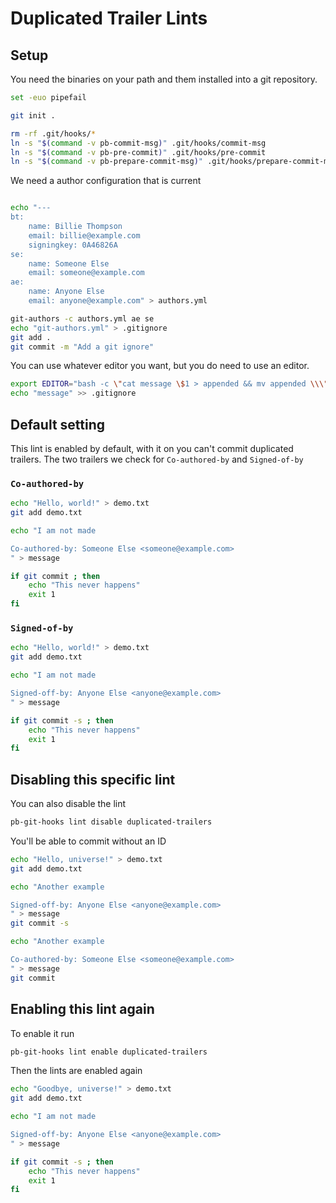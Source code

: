 # Duplicated Trailer Lints

## Setup

You need the binaries on your path and them installed into a git
repository.

``` bash
set -euo pipefail

git init .

rm -rf .git/hooks/*
ln -s "$(command -v pb-commit-msg)" .git/hooks/commit-msg
ln -s "$(command -v pb-pre-commit)" .git/hooks/pre-commit
ln -s "$(command -v pb-prepare-commit-msg)" .git/hooks/prepare-commit-msg
```

We need a author configuration that is current

``` bash

echo "---
bt:
    name: Billie Thompson
    email: billie@example.com
    signingkey: 0A46826A
se:
    name: Someone Else
    email: someone@example.com
ae:
    name: Anyone Else
    email: anyone@example.com" > authors.yml

git-authors -c authors.yml ae se
echo "git-authors.yml" > .gitignore
git add .
git commit -m "Add a git ignore"
```

You can use whatever editor you want, but you do need to use an editor.

``` bash
export EDITOR="bash -c \"cat message \$1 > appended && mv appended \\\"\\\$1\\\"\" -- "
echo "message" >> .gitignore
```

## Default setting

This lint is enabled by default, with it on you can't commit duplicated
trailers. The two trailers we check for `Co-authored-by` and
`Signed-of-by`

### `Co-authored-by`

``` bash
echo "Hello, world!" > demo.txt
git add demo.txt

echo "I am not made

Co-authored-by: Someone Else <someone@example.com>
" > message

if git commit ; then
    echo "This never happens" 
    exit 1
fi
```

### `Signed-of-by`

``` bash
echo "Hello, world!" > demo.txt
git add demo.txt

echo "I am not made

Signed-off-by: Anyone Else <anyone@example.com>
" > message

if git commit -s ; then
    echo "This never happens" 
    exit 1
fi
```

## Disabling this specific lint

You can also disable the lint

``` bash
pb-git-hooks lint disable duplicated-trailers
```

You'll be able to commit without an ID

``` bash
echo "Hello, universe!" > demo.txt
git add demo.txt

echo "Another example

Signed-off-by: Anyone Else <anyone@example.com>
" > message
git commit -s

echo "Another example

Co-authored-by: Someone Else <someone@example.com>
" > message
git commit
```

## Enabling this lint again

To enable it run

``` bash
pb-git-hooks lint enable duplicated-trailers
```

Then the lints are enabled again

``` bash
echo "Goodbye, universe!" > demo.txt
git add demo.txt

echo "I am not made

Signed-off-by: Anyone Else <anyone@example.com>
" > message

if git commit -s ; then
    echo "This never happens" 
    exit 1
fi
```

